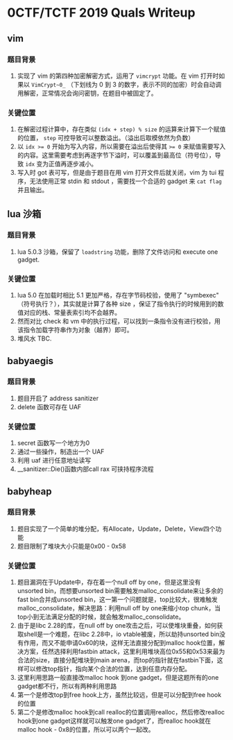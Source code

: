 # 0CTF/TCTF 2019 Quals Writeup

## vim

### 题目背景

1. 实现了 vim 的第四种加密解密方式，运用了 `vimcrypt` 功能。在 vim 打开时如果以 `VimCrypt~0_` （下划线为 0 到 3 的数字，表示不同的加密）时会自动调用解密，正常情况会询问密钥，在题目中被固定了。

### 关键位置

1. 在解密过程计算中，存在类似 `(idx + step) % size` 的运算来计算下一个赋值的位置， `step` 可控导致可以整数溢出。（溢出后取模依然为负数）
2. 以 `idx >= 0` 开始为写入内容，所以需要在溢出后使得其 `>= 0` 来赋值需要写入的内容。这里需要考虑到再逐字节下溢时，可以覆盖到最高位（符号位），导致 `idx` 变为正值再逐步减小。
3. 写入时 got 表可写，但是由于题目在用 vim 打开文件后就关闭，vim 为 tui 程序，无法使用正常 stdin 和 stdout ，需要找一个合适的 gadget 来 `cat flag` 并且输出。

## lua 沙箱

### 题目背景

1. lua 5.0.3 沙箱，保留了 `loadstring` 功能，删除了文件访问和 execute one gadget.

### 关键位置

1. lua 5.0 在加载时相比 5.1 更加严格，存在字节码校验，使用了 "symbexec" （符号执行？），其实就是计算了各种 size ，保证了指令执行的时候用到的数值对应的栈、常量表索引均不会越界。
2. 然而对比 check 和 vm 中的执行过程，可以找到一条指令没有进行校验，用该指令加载字符串作为对象（越界）即可。
3. 堆风水 TBC.

## babyaegis

### 题目背景

1. 题目开启了 address sanitizer
2. delete 函数可存在 UAF

### 关键位置
1. secret 函数写一个地方为0
2. 通过一些操作，制造出一个 UAF
3. 利用 uaf 进行任意地址读写
4. __sanitizer::Die()函数内部call rax 可挟持程序流程 



## babyheap

### 题目背景

1. 题目实现了一个简单的堆分配，有Allocate，Update，Delete，View四个功能
2. 题目限制了堆块大小只能是0x00 - 0x58

### 关键位置

1. 题目漏洞在于Update中，存在着一个null off by one，但是这里没有unsorted bin，而想要unsorted bin需要触发malloc_consolidate来让多余的fast bin合并成unsorted bin，这一第一个问题就是，top比较大，很难触发malloc_consolidate，解决思路：利用null off by one来缩小top chunk，当top小到无法满足分配的时候，就会触发malloc_consolidate。
2. 由于是libc 2.28的库，在null off by one攻击之后，可以使堆块重叠，如何获取shell是一个难题，在libc 2.28中，io vtable被废，所以劫持unsorted bin没有作用，而又不能申请0x60的块，这样无法直接分配到malloc hook位置，解决方案，任然选择利用fastbin attack，这里利用堆块高位0x55和0x53来最为合法的size，直接分配堆块到main arena，而top的指针就在fastbin下面，这样可以修改top指针，指向某个合法的位置，达到任意内存分配。
3. 这里利用思路一般直接改malloc hook 到one gadget，但是这题所有的one gadget都不行，所以有两种利用思路
4. 第一个是修改top到free hook上方，虽然比较远，但是可以分配到free hook的位置
5. 第二个是修改malloc hook到call realloc的位置调用realloc，然后修改realloc hook到one gadget这样就可以触发one gadget了，而realloc hook就在malloc hook - 0x8的位置，所以可以两个一起改。
